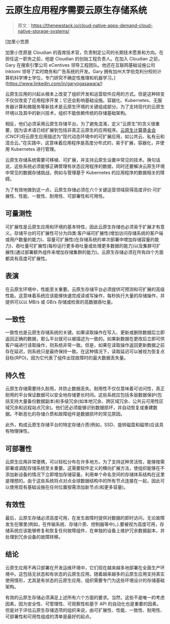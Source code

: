 # 云原生应用程序需要云原生存储系统

> 原文：<https://thenewstack.io/cloud-native-apps-demand-cloud-native-storage-systems/>

[](https://www.linkedin.com/in/garyogasawara/)

 [加里小笠原

加里小笠原是 Cloudian 的首席技术官，负责制定公司的长期技术愿景和方向。在担任这一职务之前，他是 Cloudian 的创始工程负责人。在加入 Cloudian 之前，Gary 在搜索引擎公司 eCentives 领导工程团队。他还在互联网基础设施公司 Inktomi 领导了实时商务和广告系统的开发。Gary 拥有加州大学伯克利分校的计算机科学博士学位，专门研究不确定性推理和机器学习。](https://www.linkedin.com/in/garyogasawara/) [](https://www.linkedin.com/in/garyogasawara/)

云原生应用的兴起从根本上改变了组织开发和运营软件应用的方式。但是这种转变不仅仅改变了应用程序开发；它还会影响基础设施。容器化、Kubernetes、无服务器计算和微服务等新技术是云原生环境的关键组成部分。为了支持现代的云原生环境以及其中的新兴技术，组织不能依赖传统的存储基础架构。

相反，他们必须采用云原生存储平台。为了避免混淆，定义“云原生”的含义很重要，因为该术语已经扩展到包括非真正云原生的应用程序。[云原生计算基金会](https://cncf.io/?utm_content=inline-mention) (CNCF)将云原生应用描述为“现代动态环境中的可扩展应用，如公共云、私有云和混合云。”在实践中，这意味着应用程序是高度分布式的，易于扩展，容器化，并使用 Kubernetes 进行管理。

云原生存储系统需要可移植、可扩展，并支持云原生设置中常见的技术。换句话说，这些系统必须能够正确管理有状态应用程序的数据，同时还要解决云原生环境中常见的数据存储挑战，例如与管理基于 Kubernetes 的应用程序的数据相关的障碍。

为了有效地做到这一点，云原生存储必须在六个关键运营领域获得高度评价:可扩展性、性能、一致性、耐用性、可部署性和可用性。

## 可量测性

可扩展性是云原生应用和环境的基本特性，因此云原生存储也必须易于扩展才有意义。存储平台的可扩展性可分为四类:客户端可扩展性(增加访问存储系统的客户端或用户数量的能力)、容量可扩展性(在存储系统的单次部署中增加存储容量的能力)、吞吐量可扩展性(每秒运行更多吞吐量或处理更多数据的能力)以及集群可扩展性(通过部署额外组件来增加存储集群的能力)。云原生存储必须在所有四个方面都具有高度可扩展性。

## 表演

在云原生环境中，性能至关重要。云原生存储平台必须提供可预测和可扩展的高级性能。这意味着系统应该能够快速完成读或写操作，每秒执行大量的存储操作，并提供可以以 MB/s 或 GB/s 存储或检索的高数据吞吐量。

## 一致性

一致性也是云原生存储系统的关键。如果读取操作在写入、更新或删除数据后立即返回正确的数据，那么平台就可以被描述为一致的。如果新数据在更改后立即可供客户端进行读取操作，则系统非常一致。但是，如果在读取操作返回更新数据之前存在延迟，则系统只是最终保持一致。在这种情况下，读取延迟可以被视为恢复点目标(RPO)，因为它代表了组件出现故障时的最大数据丢失量。

## 持久性

云原生存储需要持久耐用，并防止数据丢失。耐用性不仅仅意味着可访问性，真正耐用的平台保证数据可以安全地存储更长时间。这些系统应包括多层数据保护(包括支持大量备份数据副本)和多级冗余(如本地冗余、跨区域冗余、公共云可用性区域冗余和远程站点冗余)。他们还必须能够识别数据损坏，并自动恢复或重建数据。不断恶化的存储介质和故障组件是数据损坏的常见原因。

此外，构成云原生存储平台的特定存储介质(例如，SSD、旋转磁盘和磁带)应该具有物理弹性。

## 可部署性

云原生应用非常便携，可以轻松分布在许多地方。为了支持这种灵活性，能够按需部署或调配存储系统至关重要。这需要软件定义的横向扩展方法，使组织能够在不添加新设备的情况下立即增加存储容量。利用单个命名空间的存储体系结构在这里是理想的。由于这些系统将点对点全球数据结构中的所有节点连接在一起，因此可以使用现有基础设施在任何位置按需添加新节点(和更多容量)。

## 有效性

最后，云原生存储必须高度可用，在发生故障时提供对数据的即时访问，无论故障发生在哪里(例如，在传输系统、存储介质、控制器等中)。).要被视为高度可用，存储系统应该能够修复和恢复任何故障组件，在单独的设备上维护冗余数据副本，并处理到冗余设备的故障转移。

## 结论

云原生应用不再只部署在开发运维环境中，它们现在越来越多地部署在全面生产环境中。这包括无状态和有状态的云原生应用。随着越来越多的云原生应用支持真实使用情形，尤其是有状态的云原生应用，组织需要专门为这些环境设计的存储基础架构。

有效的云原生存储必须满足上述所有六个方面的要求。当然，这些不是唯一的考虑因素，因为安全性、可管理性、可观察性和基于 API 的自动化也是重要的因素。但是对于评估云原生存储选项的组织来说，由可扩展性、性能、一致性、耐用性、可部署性和可用性组成的清单是最好的起点。

<svg xmlns:xlink="http://www.w3.org/1999/xlink" viewBox="0 0 68 31" version="1.1"><title>Group</title> <desc>Created with Sketch.</desc></svg>